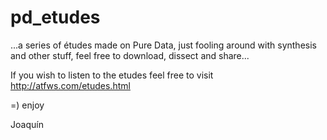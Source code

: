 pd_etudes
=========

...a series of études made on Pure Data, just fooling around with synthesis and other stuff, feel free to download, dissect and share...

If you wish to listen to the etudes feel free to visit http://atfws.com/etudes.html

=) enjoy

Joaquín
